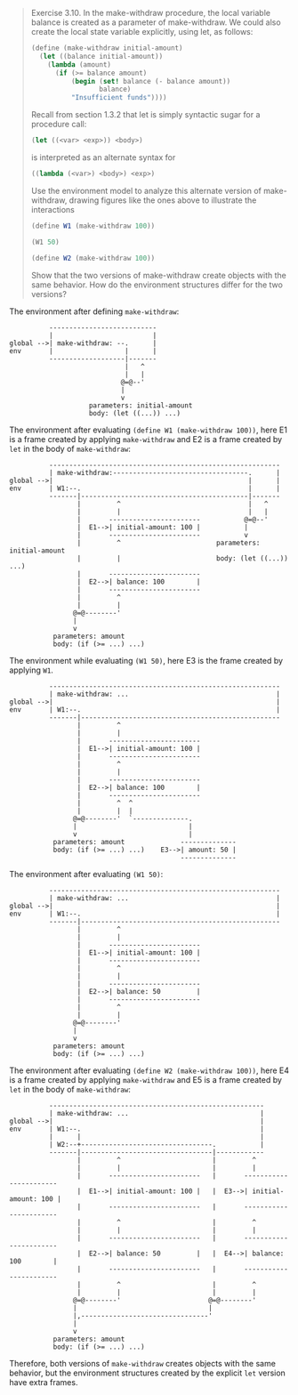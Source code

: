 > Exercise 3.10.  In the make-withdraw procedure, the local variable balance is
> created as a parameter of make-withdraw. We could also create the local state
> variable explicitly, using let, as follows:
>
> ```scheme
> (define (make-withdraw initial-amount)
>   (let ((balance initial-amount))
>     (lambda (amount)
>       (if (>= balance amount)
>           (begin (set! balance (- balance amount))
>                  balance)
>           "Insufficient funds"))))
> ```
>
> Recall from section 1.3.2 that let is simply syntactic sugar for a procedure
> call:
>
> ```scheme
> (let ((<var> <exp>)) <body>)
> ```
>
> is interpreted as an alternate syntax for
>
> ```scheme
> ((lambda (<var>) <body>) <exp>)
> ```
>
> Use the environment model to analyze this alternate version of make-withdraw,
> drawing figures like the ones above to illustrate the interactions
>
> ```scheme
> (define W1 (make-withdraw 100))
>
> (W1 50)
>
> (define W2 (make-withdraw 100))
> ```
>
> Show that the two versions of make-withdraw create objects with the same
> behavior. How do the environment structures differ for the two versions?


The environment after defining `make-withdraw`:

```
          ---------------------------
          |                         |
global -->| make-withdraw: --.      |
env       |                  |      |
          -------------------|-------
                             |   ^
                             |   |
                            @=@--'
                            |
                            v
                    parameters: initial-amount
                    body: (let ((...)) ...)
```

The environment after evaluating `(define W1 (make-withdraw 100))`,
here E1 is a frame created by applying `make-withdraw` and
E2 is a frame created by `let` in the body of `make-withdraw`:

```
          ----------------------------------------------------------
          | make-withdraw:----------------------------------.      |
global -->|                                                 |      |
env       | W1:--.                                          |      |
          -------|------------------------------------------|-------
                 |         ^                                |   ^
                 |         |                                |   |
                 |       -----------------------           @=@--'
                 |  E1-->| initial-amount: 100 |           |
                 |       -----------------------           v
                 |         ^                        parameters: initial-amount
                 |         |                        body: (let ((...)) ...)
                 |       -----------------------
                 |  E2-->| balance: 100        |
                 |       -----------------------
                 |         ^
                 |         |
                @=@--------'
                |
                v
           parameters: amount
           body: (if (>= ...) ...)
```

The environment while evaluating `(W1 50)`,
here E3 is the frame created by applying `W1`.

```
          ----------------------------------------------------------
          | make-withdraw: ...                                     |
global -->|                                                        |
env       | W1:--.                                                 |
          -------|--------------------------------------------------
                 |         ^
                 |         |
                 |       -----------------------
                 |  E1-->| initial-amount: 100 |
                 |       -----------------------
                 |         ^
                 |         |
                 |       -----------------------
                 |  E2-->| balance: 100        |
                 |       -----------------------
                 |         ^  ^
                 |         |  |
                @=@--------'  `--------------.
                |                            |
                v                            |
           parameters: amount              --------------
           body: (if (>= ...) ...)    E3-->| amount: 50 |
                                           --------------
```

The environment after evaluating `(W1 50)`:

```
          ----------------------------------------------------------
          | make-withdraw: ...                                     |
global -->|                                                        |
env       | W1:--.                                                 |
          -------|--------------------------------------------------
                 |         ^
                 |         |
                 |       -----------------------
                 |  E1-->| initial-amount: 100 |
                 |       -----------------------
                 |         ^
                 |         |
                 |       -----------------------
                 |  E2-->| balance: 50         |
                 |       -----------------------
                 |         ^
                 |         |
                @=@--------'
                |
                v
           parameters: amount
           body: (if (>= ...) ...)
```

The environment after evaluating `(define W2 (make-withdraw 100))`,
here E4 is a frame created by applying `make-withdraw` and
E5 is a frame created by `let` in the body of `make-withdraw`:

```
          ------------------------------------------------------
          | make-withdraw: ...                                 |
global -->|                                                    |
env       | W1:--.                                             |
          |      |                                             |
          | W2:--+---------------------------------.           |
          -------|---------------------------------|------------
                 |         ^                       |         ^
                 |         |                       |         |
                 |       -----------------------   |       -----------------------
                 |  E1-->| initial-amount: 100 |   |  E3-->| initial-amount: 100 |
                 |       -----------------------   |       -----------------------
                 |         ^                       |         ^
                 |         |                       |         |
                 |       -----------------------   |       -----------------------
                 |  E2-->| balance: 50         |   |  E4-->| balance: 100        |
                 |       -----------------------   |       -----------------------
                 |         ^                       |         ^
                 |         |                       |         |
                @=@--------'                      @=@--------'
                |                                 |
                |,--------------------------------'
                |
                v
           parameters: amount
           body: (if (>= ...) ...)
```

Therefore, both versions of `make-withdraw` creates objects with the same behavior,
but the environment structures created by the explicit `let` version have extra frames.
